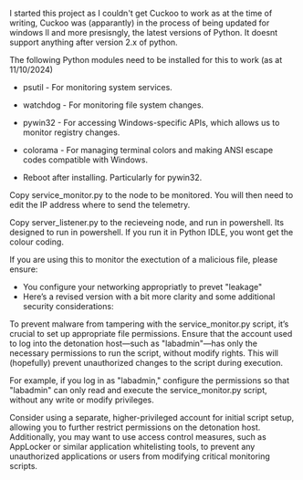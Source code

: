 I started this project as I couldn't get Cuckoo to work as at the time of writing, Cuckoo was (apparantly) in the process of being updated for windows ll and more presisngly,
the latest versions of Python. It doesnt support anything after version 2.x of python.





The following Python modules need to be installed for this to work (as at 11/10/2024)


- psutil - For monitoring system services.

- watchdog - For monitoring file system changes.

- pywin32 - For accessing Windows-specific APIs, which allows us to monitor registry changes.

- colorama - For managing terminal colors and making ANSI escape codes compatible with Windows.

- Reboot after installing. Particularly for pywin32.




Copy service_monitor.py to the node to be monitored. 
You will then need to edit the IP address where to send the telemetry.

Copy server_listener.py to the recieveing node, and run in powershell.
Its designed to run in powershell.
If you run it in Python IDLE, you wont get the colour coding.

If you are using this to monitor the exectution of a malicious file, please ensure:

- You configure your networking appropriatly to prevet "leakage"
- Here’s a revised version with a bit more clarity and some additional security considerations:

To prevent malware from tampering with the service_monitor.py script, it’s crucial to set up appropriate file permissions. 
Ensure that the account used to log into the detonation host—such as "labadmin"—has only the necessary permissions to run the script, without modify rights. 
This will (hopefully) prevent unauthorized changes to the script during execution.

For example, if you log in as "labadmin," configure the permissions so that "labadmin" can only 
read and execute the service_monitor.py script, without any write or modify privileges.

Consider using a separate, higher-privileged account for initial script setup, allowing you to further restrict 
permissions on the detonation host. Additionally, you may want to use access control measures, such as AppLocker or 
similar application whitelisting tools, to prevent any unauthorized applications or users from 
modifying critical monitoring scripts.
